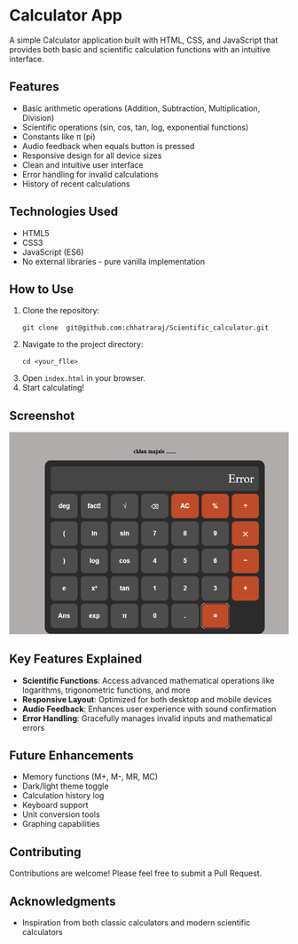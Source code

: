 # Calculator App

A simple Calculator application built with HTML, CSS, and JavaScript that provides both basic and scientific calculation functions with an intuitive interface.

## Features
- Basic arithmetic operations (Addition, Subtraction, Multiplication, Division)
- Scientific operations (sin, cos, tan, log, exponential functions)
- Constants like π (pi)
- Audio feedback when equals button is pressed
- Responsive design for all device sizes
- Clean and intuitive user interface
- Error handling for invalid calculations
- History of recent calculations

## Technologies Used
- HTML5
- CSS3
- JavaScript (ES6)
- No external libraries - pure vanilla implementation

## How to Use
1. Clone the repository:
   ```
   git clone  git@github.com:chhatraraj/Scientific_calculator.git
   ```
2. Navigate to the project directory:
   ```
   cd <your_flle>
   ```
3. Open `index.html` in your browser.
4. Start calculating!

##  Screenshot 
   ![Calculator Screenshot](./Calculator/image.png)



## Key Features Explained
- **Scientific Functions**: Access advanced mathematical operations like logarithms, trigonometric functions, and more
- **Responsive Layout**: Optimized for both desktop and mobile devices
- **Audio Feedback**: Enhances user experience with sound confirmation
- **Error Handling**: Gracefully manages invalid inputs and mathematical errors


## Future Enhancements
- Memory functions (M+, M-, MR, MC)
- Dark/light theme toggle
- Calculation history log
- Keyboard support
- Unit conversion tools
- Graphing capabilities

## Contributing
Contributions are welcome! Please feel free to submit a Pull Request.


## Acknowledgments
- Inspiration from both classic calculators and modern scientific calculators

